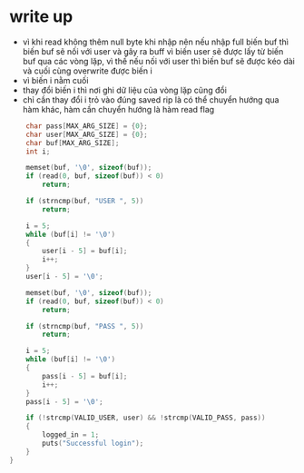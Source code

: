 # write up 
- vì khi read không thêm null byte khi nhập nên nếu nhập full biến buf thì biến buf sẽ nối với user và gây ra buff vì biến user sẽ được lấy từ biến buf qua các vòng lặp, vì thế nếu nối với user thì biến buf sẽ được kéo dài và cuối cùng overwrite được biến i
- vì biến i nằm cuối 
- thay đổi biến i thì nơi ghi dữ liệu của vòng lặp cũng đổi 
- chỉ cần thay đổi i trỏ vào đúng saved rip là có thể chuyển hướng qua hàm khác, hàm cần chuyển hướng là hàm read flag
```c
    char pass[MAX_ARG_SIZE] = {0};
    char user[MAX_ARG_SIZE] = {0};
    char buf[MAX_ARG_SIZE];
    int i;

    memset(buf, '\0', sizeof(buf));
    if (read(0, buf, sizeof(buf)) < 0)
        return;

    if (strncmp(buf, "USER ", 5))
        return;

    i = 5;
    while (buf[i] != '\0')
    {
        user[i - 5] = buf[i];
        i++;
    }
    user[i - 5] = '\0';

    memset(buf, '\0', sizeof(buf));
    if (read(0, buf, sizeof(buf)) < 0)
        return;

    if (strncmp(buf, "PASS ", 5))
        return;

    i = 5;
    while (buf[i] != '\0')
    {
        pass[i - 5] = buf[i];
        i++;
    }
    pass[i - 5] = '\0';

    if (!strcmp(VALID_USER, user) && !strcmp(VALID_PASS, pass))
    {
        logged_in = 1;
        puts("Successful login");
    }
}
```

